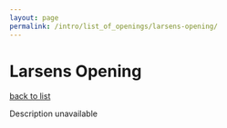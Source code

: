 ```yaml
---
layout: page
permalink: /intro/list_of_openings/larsens-opening/
---
```


# Larsens Opening

[back to list](..)

Description unavailable